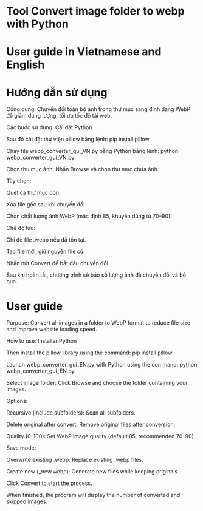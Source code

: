 # Tool Convert image folder to webp with Python
# User guide in Vietnamese and English

# Hướng dẫn sử dụng

Công dụng:
Chuyển đổi toàn bộ ảnh trong thư mục sang định dạng WebP để giảm dung lượng, tối ưu tốc độ tải web.

Các bước sử dụng:
Cài đặt Python

Sau đó cài đặt thư viện pillow bằng lệnh: pip install pillow

Chạy file webp_converter_gui_VN.py bằng Python bằng lệnh: python webp_converter_gui_VN.py

Chọn thư mục ảnh: Nhấn Browse và chọn thư mục chứa ảnh.

Tùy chọn:

Quét cả thư mục con.

Xóa file gốc sau khi chuyển đổi.

Chọn chất lượng ảnh WebP (mặc định 85, khuyên dùng từ 70–90).

Chế độ lưu:

Ghi đè file .webp nếu đã tồn tại.

Tạo file mới, giữ nguyên file cũ.

Nhấn nút Convert để bắt đầu chuyển đổi.

Sau khi hoàn tất, chương trình sẽ báo số lượng ảnh đã chuyển đổi và bỏ qua.

# User guide

Purpose:
Convert all images in a folder to WebP format to reduce file size and improve website loading speed.

How to use:
Installer Python

Then install the pillow library using the command: pip install pillow

Launch webp_converter_gui_EN.py with Python using the command: python webp_converter_gui_EN.py

Select image folder: Click Browse and choose the folder containing your images.

Options:

Recursive (include subfolders): Scan all subfolders.

Delete original after convert: Remove original files after conversion.

Quality (0-100): Set WebP image quality (default 85, recommended 70–90).

Save mode:

Overwrite existing .webp: Replace existing .webp files.

Create new (_new.webp): Generate new files while keeping originals.

Click Convert to start the process.

When finished, the program will display the number of converted and skipped images.
